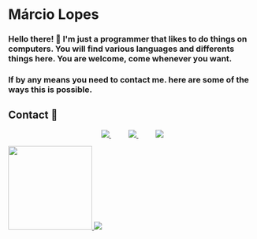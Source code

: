
<h1> Márcio Lopes </h1>

### Hello there! 👋 I'm just a programmer that likes to do things on computers. You will find various languages and differents things here. You are welcome, come whenever you want.

### If by any means you need to contact me. here are some of the ways this is possible.

## Contact :iphone:

<p align="center">
    <a href="https://github.com/marciolopesjr">
        <img  src="https://img.shields.io/badge/github-%23100000.svg?&style=for-the-badge&logo=github&logoColor=white&link=https://github.com/marciolopesjr">
    </a>
    &nbsp;&nbsp;&nbsp;&nbsp;&nbsp;&nbsp;&nbsp;&nbsp;
    <a href="mailto:marcioadrianolopesjunior@gmail.com">
        <img src="https://img.shields.io/badge/gmail-D14836?&style=for-the-badge&logo=gmail&logoColor=white&link=mailto:marcioadrianolopesjunior@gmail.com">
    </a>
    &nbsp;&nbsp;&nbsp;&nbsp;&nbsp;&nbsp;&nbsp;&nbsp;
    <a href="https://www.facebook.com/aeroporto.64">
        <img src="https://img.shields.io/badge/facebook-%231877F2.svg?&style=for-the-badge&logo=facebook&logoColor=white&link=https://www.facebook.com/aeroporto.64">
</p>


<img height="170" src="https://github-readme-stats.vercel.app/api?username=marciolopesjr&theme=react&show_icons=true" />
<img src="https://github-readme-stats.vercel.app/api/top-langs/?username=marciolopesjr&theme=react" />
<!--
**marciolopesjr/marciolopesjr** is a ✨ _special_ ✨ repository because its `README.md` (this file) appears on your GitHub profile.

Here are some ideas to get you started:

- 🔭 I’m currently working on ...
- 🌱 I’m currently learning ...
- 👯 I’m looking to collaborate on ...
- 🤔 I’m looking for help with ...
- 💬 Ask me about ...
- 📫 How to reach me: ...
- 😄 Pronouns: ...
- ⚡ Fun fact: ...
-->
